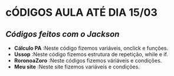 # cÓDIGOS AULA ATÉ DIA 15/03
## *Códigos feitos com o Jackson*
* **Cálculo PA** :Neste código fizemos variáveis, onclick e funções.
* **Ussop** :Neste código fizemos estrutura de repetição, while e if.
* **RoronoaZoro** :Neste códigos fizemos váriáveis e condições.
* **Meu site** :Neste site fizemos variáveis e condições.
